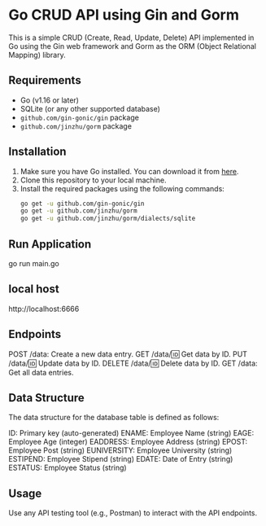 # Go CRUD API using Gin and Gorm

This is a simple CRUD (Create, Read, Update, Delete) API implemented in Go using the Gin web framework and Gorm as the ORM (Object Relational Mapping) library.

## Requirements

- Go (v1.16 or later)
- SQLite (or any other supported database)
- `github.com/gin-gonic/gin` package
- `github.com/jinzhu/gorm` package

## Installation

1. Make sure you have Go installed. You can download it from [here](https://golang.org/dl/).
2. Clone this repository to your local machine.
3. Install the required packages using the following commands:
   ```bash
   go get -u github.com/gin-gonic/gin
   go get -u github.com/jinzhu/gorm
   go get -u github.com/jinzhu/gorm/dialects/sqlite

## Run Application

go run main.go

## local host
http://localhost:6666


## Endpoints
POST /data: Create a new data entry.
GET /data/:id: Get data by ID.
PUT /data/:id: Update data by ID.
DELETE /data/:id: Delete data by ID.
GET /data: Get all data entries.

## Data Structure
The data structure for the database table is defined as follows:

ID: Primary key (auto-generated)
ENAME: Employee Name (string)
EAGE: Employee Age (integer)
EADDRESS: Employee Address (string)
EPOST: Employee Post (string)
EUNIVERSITY: Employee University (string)
ESTIPEND: Employee Stipend (string)
EDATE: Date of Entry (string)
ESTATUS: Employee Status (string)

## Usage
Use any API testing tool (e.g., Postman) to interact with the API endpoints.